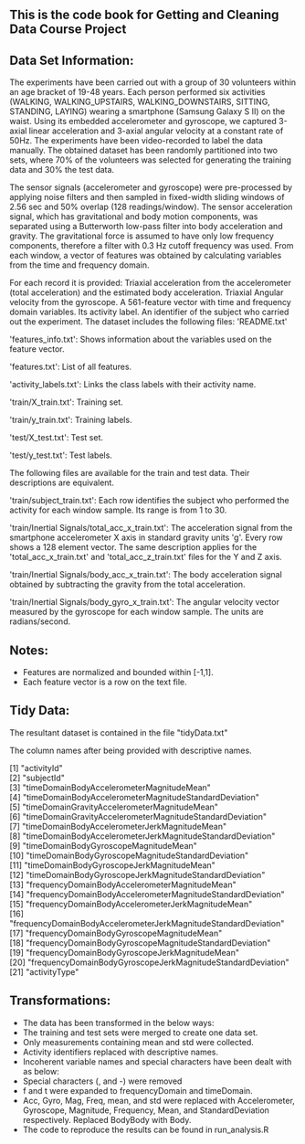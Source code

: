 This is the code book for Getting and Cleaning Data Course Project
------------------------------------------------------------------
Data Set Information:
--------------------
The experiments have been carried out with a group of 30 volunteers within an age bracket of 19-48 years. Each person performed six activities (WALKING, WALKING_UPSTAIRS, WALKING_DOWNSTAIRS, SITTING, STANDING, LAYING) wearing a smartphone (Samsung Galaxy S II) on the waist. Using its embedded accelerometer and gyroscope, we captured 3-axial linear acceleration and 3-axial angular velocity at a constant rate of 50Hz. The experiments have been video-recorded to label the data manually. The obtained dataset has been randomly partitioned into two sets, where 70% of the volunteers was selected for generating the training data and 30% the test data.

The sensor signals (accelerometer and gyroscope) were pre-processed by applying noise filters and then sampled in fixed-width sliding windows of 2.56 sec and 50% overlap (128 readings/window). The sensor acceleration signal, which has gravitational and body motion components, was separated using a Butterworth low-pass filter into body acceleration and gravity. The gravitational force is assumed to have only low frequency components, therefore a filter with 0.3 Hz cutoff frequency was used. From each window, a vector of features was obtained by calculating variables from the time and frequency domain.

For each record it is provided:
Triaxial acceleration from the accelerometer (total acceleration) and the estimated body acceleration.
Triaxial Angular velocity from the gyroscope.
A 561-feature vector with time and frequency domain variables.
Its activity label.
An identifier of the subject who carried out the experiment.
The dataset includes the following files:
'README.txt'

'features_info.txt': Shows information about the variables used on the feature vector.

'features.txt': List of all features.

'activity_labels.txt': Links the class labels with their activity name.

'train/X_train.txt': Training set.

'train/y_train.txt': Training labels.

'test/X_test.txt': Test set.

'test/y_test.txt': Test labels.

The following files are available for the train and test data. Their descriptions are equivalent.

'train/subject_train.txt': Each row identifies the subject who performed the activity for each window sample. Its range is from 1 to 30.

'train/Inertial Signals/total_acc_x_train.txt': The acceleration signal from the smartphone accelerometer X axis in standard gravity units 'g'. Every row shows a 128 element vector. The same description applies for the 'total_acc_x_train.txt' and 'total_acc_z_train.txt' files for the Y and Z axis.

'train/Inertial Signals/body_acc_x_train.txt': The body acceleration signal obtained by subtracting the gravity from the total acceleration.

'train/Inertial Signals/body_gyro_x_train.txt': The angular velocity vector measured by the gyroscope for each window sample. The units are radians/second.

Notes:
-----
- Features are normalized and bounded within [-1,1].
- Each feature vector is a row on the text file.

Tidy Data:
----------
The resultant dataset is contained in the file "tidyData.txt"

The column names after being provided with descriptive names.

 [1] "activityId"                                                    
 [2] "subjectId"                                                     
 [3] "timeDomainBodyAccelerometerMagnitudeMean"                      
 [4] "timeDomainBodyAccelerometerMagnitudeStandardDeviation"         
 [5] "timeDomainGravityAccelerometerMagnitudeMean"                   
 [6] "timeDomainGravityAccelerometerMagnitudeStandardDeviation"      
 [7] "timeDomainBodyAccelerometerJerkMagnitudeMean"                  
 [8] "timeDomainBodyAccelerometerJerkMagnitudeStandardDeviation"     
 [9] "timeDomainBodyGyroscopeMagnitudeMean"                          
[10] "timeDomainBodyGyroscopeMagnitudeStandardDeviation"             
[11] "timeDomainBodyGyroscopeJerkMagnitudeMean"                      
[12] "timeDomainBodyGyroscopeJerkMagnitudeStandardDeviation"         
[13] "frequencyDomainBodyAccelerometerMagnitudeMean"                 
[14] "frequencyDomainBodyAccelerometerMagnitudeStandardDeviation"    
[15] "frequencyDomainBodyAccelerometerJerkMagnitudeMean"             
[16] "frequencyDomainBodyAccelerometerJerkMagnitudeStandardDeviation"
[17] "frequencyDomainBodyGyroscopeMagnitudeMean"                     
[18] "frequencyDomainBodyGyroscopeMagnitudeStandardDeviation"        
[19] "frequencyDomainBodyGyroscopeJerkMagnitudeMean"                 
[20] "frequencyDomainBodyGyroscopeJerkMagnitudeStandardDeviation"    
[21] "activityType"

Transformations:
---------------
- The data has been transformed in the below ways:
- The training and test sets were merged to create one data set.
- Only measurements containing mean and std were collected.
- Activity identifiers replaced with descriptive names.
- Incoherent variable names and special characters have been dealt with as below:
- Special characters (, and -) were removed
- f and t were expanded to frequencyDomain and timeDomain.
- Acc, Gyro, Mag, Freq, mean, and std were replaced with Accelerometer,
  Gyroscope, Magnitude, Frequency, Mean, and StandardDeviation respectively.
  Replaced BodyBody with Body.
- The code to reproduce the results can be found in run_analysis.R
